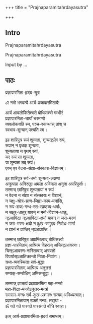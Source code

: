 +++
title = "Prajnaparamitahrdayasutra"

+++
## Intro
  
  
  
  
Prajnaparamitahrdayasutra  
  
  
  
  
Prajnaparamitahrdayasutra  
  
Input by ...  
  
  
  


## पाठः
  
  
  
  
  
  
प्रज्ञापारमिता-हृदय-सूत्र  
  
  
  
  
ॐ नमो भगवत्यै आर्य-प्रजापारमितायै!  
  
आर्य आवलोकितेश्वरो बोधिसत्त्वो गम्भीरं  
प्रज्ञापारमिता-चार्यां चरमाणो  
व्यवलोकयति स्म, पञ्च-स्कन्धास् तांश् च  
स्वभाव-शून्यान् पश्यति स्म।  
  
इह शारिपुत्र रूपं शून्यता, शून्यत्ऽऐव रूपं,  
रूपान् न पृथक् शून्यता,  
शून्यताया न पृथग् रूपं,  
यद् रूपं सा शून्यता,  
या शून्यता तद् रूपं।  
एवम् एव वेदना-संज्ञा-संस्कारा-विज्ञानम्।  
  
इह शारिपुत्र सर्व-धर्माः शून्यता-लक्षणा  
अनुत्पन्ना अनिरुद्धा अमला अविमला अनूना अपरिपूर्णाः।  
तस्माच् छारिपुत्र शून्यतायां न रूपं  
न वेदना न संज्ञा न संस्काराः न विज्ञानं,  
न चक्षुः-श्रोत्र-घ्राण-जिह्वा-काय-मनांसि,  
न रूप-शब्द-गन्ध-रस-स्प्रष्टव्य-धर्माः,  
न चक्षुर्-धातुर् यावन् न मनो-विज्ञान-धातुः,  
न्ऽआविद्या न्ऽआविद्या-क्षयो यावन् न जरा-मरणं  
न जरा-मरण-क्षयो न दुःख-समुदय-निरोध-मार्गा  
न ज्ञानं न प्राप्तिर् न्ऽआप्राप्तिः।  
  
तस्माच् छारिपुत्र अप्राप्तित्वाद् बोधिसत्त्वो  
प्रज्ञा-पारमिताम् आश्रित्य विहरत्य् अचित्त्ऽआवरणः।  
चित्त्ऽआवरण-नास्तित्वाद् अत्रस्तो  
विपर्यास्ऽआतिक्रान्तो निष्ठा-निर्वाणः।  
त्रध्व-व्यवस्थिताः सर्व-बुद्धाः  
प्रज्ञापारमिताम् आश्रित्य अनुत्तरां  
सम्यक्-सम्बोधिम् अभिसम्बुद्धाः।  
  
तस्माज् ज्ञातव्यं प्रज्ञापारमिता महा-मन्त्रो  
महा-विद्या-मन्त्रोऽनुत्तर-मन्त्रो  
समसम-मन्त्रः सर्व-दुःख-प्रशमनः सत्यम् अमिथ्यत्वात्।  
प्रज्ञापारमितायाम् उक्तो मन्त्रः, तद्यथा -  
ॐ गते गते पारगते पारसंगते बोधि स्वाहा।  
  
इत्य् आर्य-प्रज्ञापारमिता-हृदयं समाप्तम्।  
  
  
  
  
  

